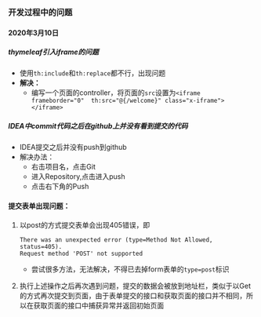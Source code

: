 ### 开发过程中的问题

#### 2020年3月10日
##### thymeleaf引入iframe的问题
* 使用`th:include`和`th:replace`都不行，出现问题
* **解决：**
    * 编写一个页面的controller，将页面的`src`设置为`<iframe frameborder="0"  th:src="@{/welcome}" class="x-iframe"></iframe>`
    
##### IDEA中commit代码之后在github上并没有看到提交的代码
* IDEA提交之后并没有push到github
* 解决办法：
    * 右击项目名，点击Git
    * 进入Repository,点击进入push
    * 点击右下角的Push
    
    
#### 提交表单出现问题：
1. 以post的方式提交表单会出现405错误，即
    ```
    There was an unexpected error (type=Method Not Allowed, status=405).
    Request method 'POST' not supported
    ```
    * 尝试很多方法，无法解决，不得已去掉form表单的`type=post`标识

2. 执行上述操作之后再次遇到问题，提交的数据会被放到地址栏，类似于以Get的方式再次提交到页面，由于表单提交的接口和获取页面的接口并不相同，所以在获取页面的接口中捕获异常并返回初始页面
